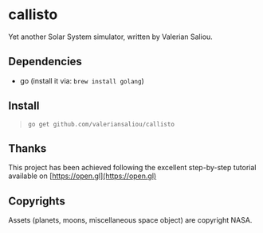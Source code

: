 callisto
========

Yet another Solar System simulator, written by Valerian Saliou.

## Dependencies

 * go (install it via: `brew install golang`)

## Install

> `go get github.com/valeriansaliou/callisto`

## Thanks

This project has been achieved following the excellent step-by-step tutorial available on [https://open.gl](https://open.gl)

## Copyrights

Assets (planets, moons, miscellaneous space object) are copyright NASA.
